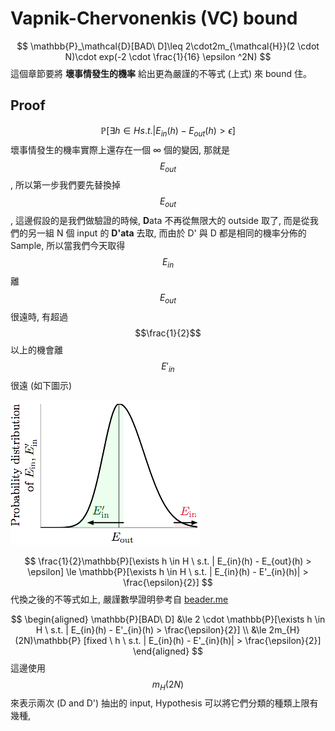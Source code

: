 # Vapnik-Chervonenkis (VC) bound

$$
\mathbb{P}_\mathcal{D}[BAD\ D]\leq 2\cdot2m_{\mathcal{H}}(2 \cdot N)\cdot exp(-2 \cdot \frac{1}{16} \epsilon ^2N)
$$
這個章節要將 **壞事情發生的機率** 給出更為嚴謹的不等式 (上式) 來 bound 住。

## Proof

$$
\mathbb{P}[\exists h \in H s.t. | E_{in}(h) - E_{out}(h) > \epsilon]
$$
壞事情發生的機率實際上還存在一個 ∞ 個的變因, 那就是 $$E_{out}$$, 所以第一步我們要先替換掉 $$E_{out}$$, 這邊假設的是我們做驗證的時候, **D**ata 不再從無限大的 outside 取了, 而是從我們的另一組 N 個 input 的 **D'ata** 去取, 而由於 D' 與 D 都是相同的機率分佈的 Sample, 所以當我們今天取得 $$E_{in}$$ 離 $$E_{out}$$ 很遠時, 有超過 $$\frac{1}{2}$$ 以上的機會離 $$E'_{in}$$很遠 (如下圖示)

![](pdf_of_ein.png)

$$
\frac{1}{2}\mathbb{P}[\exists h \in H \ s.t. | E_{in}(h) - E_{out}(h) > \epsilon] \le \mathbb{P}[\exists h \in H \ s.t. | E_{in}(h) - E'_{in}(h)| > \frac{\epsilon}{2}]
$$
代換之後的不等式如上, 嚴謹數學證明參考自 [beader.me](http://beader.me/mlnotebook/section2/vc-dimension-two.html)

$$
\begin{aligned}
\mathbb{P}[BAD\ D] &\le 2 \cdot \mathbb{P}[\exists h \in H \ s.t. | E_{in}(h) - E'_{in}(h) > \frac{\epsilon}{2}] \\
&\le 2m_{H}(2N)\mathbb{P} [fixed \ h \ s.t. | E_{in}(h) - E'_{in}(h)| > \frac{\epsilon}{2}]
\end{aligned}
$$
這邊使用 $$m_{H}(2N)$$ 來表示兩次 (D and D') 抽出的 input, Hypothesis 可以將它們分類的種類上限有幾種,
